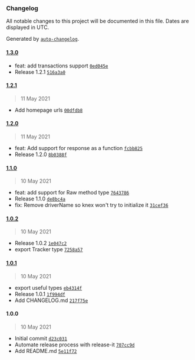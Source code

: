 ### Changelog

All notable changes to this project will be documented in this file. Dates are displayed in UTC.

Generated by [`auto-changelog`](https://github.com/CookPete/auto-changelog).

#### [1.3.0](https://github.com/felixmosh/knex-mock-client/compare/1.2.1...1.3.0)

- feat: add transactions support [`0ed045e`](https://github.com/felixmosh/knex-mock-client/commit/0ed045eef805ffd3c2f30396f098d2fd6d2e5f44)
- Release 1.2.1 [`516a3a0`](https://github.com/felixmosh/knex-mock-client/commit/516a3a0d9d8a1c5a645f550ee4dde735750ea2da)

#### [1.2.1](https://github.com/felixmosh/knex-mock-client/compare/1.2.0...1.2.1)

> 11 May 2021

- Add homepage urls [`00dfdb8`](https://github.com/felixmosh/knex-mock-client/commit/00dfdb8310536dff218b6dbcf86f46fd1a575380)

#### [1.2.0](https://github.com/felixmosh/knex-mock-client/compare/1.1.0...1.2.0)

> 11 May 2021

- feat: Add support for response as a function [`fcbb825`](https://github.com/felixmosh/knex-mock-client/commit/fcbb825a01f7ba39837d006571419beec0a0caec)
- Release 1.2.0 [`8b0388f`](https://github.com/felixmosh/knex-mock-client/commit/8b0388f25736611fa0e25a5b4a6a9cab99df7901)

#### [1.1.0](https://github.com/felixmosh/knex-mock-client/compare/1.0.2...1.1.0)

> 10 May 2021

- feat: add support for Raw method type [`7643786`](https://github.com/felixmosh/knex-mock-client/commit/764378626cebf1193427e08478e484d151de6865)
- Release 1.1.0 [`de8bc4a`](https://github.com/felixmosh/knex-mock-client/commit/de8bc4af88fa3714893e80c5f49d897d8aec2f0f)
- fix: Remove driverName so knex won't try to initialize it [`31cef36`](https://github.com/felixmosh/knex-mock-client/commit/31cef364f5f0101aa8e3e896e45270ff14a8667e)

#### [1.0.2](https://github.com/felixmosh/knex-mock-client/compare/1.0.1...1.0.2)

> 10 May 2021

- Release 1.0.2 [`1e047c2`](https://github.com/felixmosh/knex-mock-client/commit/1e047c2dc1765b635c1ee04ba6c7124482f26f38)
- export Tracker type [`7258a57`](https://github.com/felixmosh/knex-mock-client/commit/7258a5746ae154a261b4fe5eda114a0b9d622b8b)

#### [1.0.1](https://github.com/felixmosh/knex-mock-client/compare/1.0.0...1.0.1)

> 10 May 2021

- export useful types [`eb4314f`](https://github.com/felixmosh/knex-mock-client/commit/eb4314fbb4ed713d4c35c7d3636df74b3aadeb49)
- Release 1.0.1 [`1f994df`](https://github.com/felixmosh/knex-mock-client/commit/1f994df8fb244ad9ab63da0efb9fa43a81d71e87)
- Add CHANGELOG.md [`217f75e`](https://github.com/felixmosh/knex-mock-client/commit/217f75e0da08a7c5bf5ef7ee0570dc882c075cb7)

#### 1.0.0

> 10 May 2021

- Initial commit [`d23c031`](https://github.com/felixmosh/knex-mock-client/commit/d23c03160740ab10dc89a55c20faf653f971ec7f)
- Automate release process with release-it [`707cc9d`](https://github.com/felixmosh/knex-mock-client/commit/707cc9d26d0bb2a21a43a199a1b9dc64b7fe7f9d)
- Add README.md [`5e11f72`](https://github.com/felixmosh/knex-mock-client/commit/5e11f72f1345274f291084abc0a33b7bc8d9b906)
